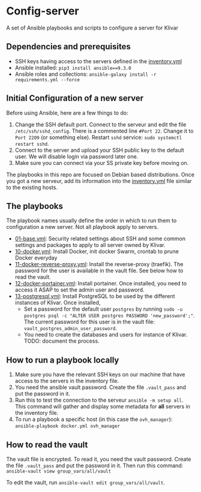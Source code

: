 # Config-server

A set of Ansible playbooks and scripts to configure a server for Klivar

## Dependencies and prerequisites

- SSH keys having access to the servers defined in the [inventory.yml](./inventory.yml)
- Ansible installed: `pip3 install ansible==9.3.0`
- Ansible roles and collections: `ansible-galaxy install -r requirements.yml --force`

## Initial Configuration of a new server

Before using Ansible, here are a few things to do:

1. Change the SSH default port. Connect to the serveur and edit the file `/etc/ssh/sshd_config`. There is a commented
   line `#Port 22`. Change it to `Port 2209` (or something else). Restart `sshd` service: `sudo systemctl restart sshd`.
2. Connect to the server and upload your SSH public key to the default user. We will disable login via password later
   one.
3. Make sure you can connect via your SS private key before moving on.

The playbooks in this repo are focused on Debian based distributions. Once you got a new serveur, add its information
into the [inventory.yml](./inventory.yml) file similar to the existing hosts.

## The playbooks

The playbook names usually define the order in which to run them to configuration a new server. Not all playbook apply
to servers.

- [01-base.yml](01-base.yml): Security related settings about SSH and some common settings and packages to apply to all
  server owned by Klivar.
- [10-docker.yml](10-docker.yml): Install Docker, init docker Swarm, crontab to prune Docker everyday
- [11-docker-reverse-proxy.yml](11-stack-reverse-proxy.yml): Install the reverse-proxy (traefik). The password for the
  user is available in the vault file. See below how to read the vault.
- [12-docker-portainer.yml](12-stack-portainer.yml): Install portainer. Once installed, you need to access it ASAP to
  set the admin user and password.
- [13-postgresql.yml](13-postgresql.yml): Install PostgreSQL to be used by the different instances of Klivar. Once
  installed,
    - Set a password for the default user `postgres` by
      running `sudo -u postgres psql -c "ALTER USER postgres PASSWORD 'new_password';"`. The current password for this
      user is in the vault file: `vault_postgres_admin_user_password`.
    - You need to create the databases and users for instance of Klivar. TODO: document the process.

## How to run a playbook locally

1. Make sure you have the relevant SSH keys on our machine that have access to the servers in the inventory file.
2. You need the ansible vault password. Create the file `.vault_pass` and put the password in it.
3. Run this to test the connection to the serveur `ansible -m setup all`. This command will gather and display some
   metadata for **all**  servers in the inventory file.
4. To run a playbook a specific host (in this case the `ovh_manager`): `ansible-playbook docker.yml ovh_manager`

## How to read the vault

The vault file is encrypted. To read it, you need the vault password. Create the file `.vault_pass` and put the password
in it. Then run this command: `ansible-vault view group_vars/all/vault`

To edit the vault, run `ansible-vault edit group_vars/all/vault`.
